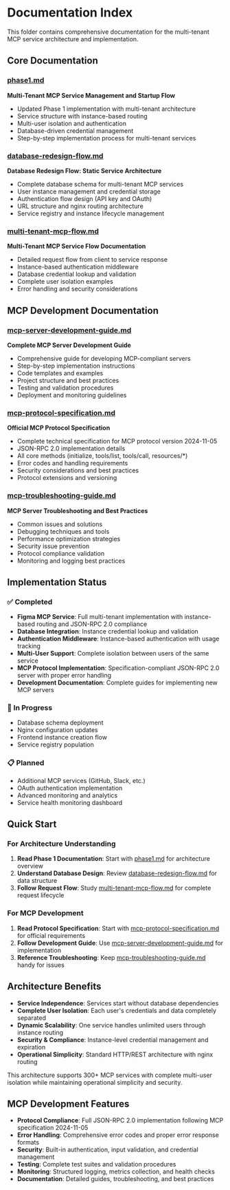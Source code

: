 # Documentation Index

This folder contains comprehensive documentation for the multi-tenant MCP service architecture and implementation.

## Core Documentation

### [phase1.md](./phase1.md)
**Multi-Tenant MCP Service Management and Startup Flow**
- Updated Phase 1 implementation with multi-tenant architecture
- Service structure with instance-based routing
- Multi-user isolation and authentication
- Database-driven credential management
- Step-by-step implementation process for multi-tenant services

### [database-redesign-flow.md](./database-redesign-flow.md)
**Database Redesign Flow: Static Service Architecture**
- Complete database schema for multi-tenant MCP services
- User instance management and credential storage
- Authentication flow design (API key and OAuth)
- URL structure and nginx routing architecture
- Service registry and instance lifecycle management

### [multi-tenant-mcp-flow.md](./multi-tenant-mcp-flow.md)
**Multi-Tenant MCP Service Flow Documentation**
- Detailed request flow from client to service response
- Instance-based authentication middleware
- Database credential lookup and validation
- Complete user isolation examples
- Error handling and security considerations

## MCP Development Documentation

### [mcp-server-development-guide.md](./mcp-server-development-guide.md)
**Complete MCP Server Development Guide**
- Comprehensive guide for developing MCP-compliant servers
- Step-by-step implementation instructions
- Code templates and examples
- Project structure and best practices
- Testing and validation procedures
- Deployment and monitoring guidelines

### [mcp-protocol-specification.md](./mcp-protocol-specification.md)
**Official MCP Protocol Specification**
- Complete technical specification for MCP protocol version 2024-11-05
- JSON-RPC 2.0 implementation details
- All core methods (initialize, tools/list, tools/call, resources/*)
- Error codes and handling requirements
- Security considerations and best practices
- Protocol extensions and versioning

### [mcp-troubleshooting-guide.md](./mcp-troubleshooting-guide.md)
**MCP Server Troubleshooting and Best Practices**
- Common issues and solutions
- Debugging techniques and tools
- Performance optimization strategies
- Security issue prevention
- Protocol compliance validation
- Monitoring and logging best practices

## Implementation Status

### ✅ Completed
- **Figma MCP Service**: Full multi-tenant implementation with instance-based routing and JSON-RPC 2.0 compliance
- **Database Integration**: Instance credential lookup and validation
- **Authentication Middleware**: Instance-based authentication with usage tracking
- **Multi-User Support**: Complete isolation between users of the same service
- **MCP Protocol Implementation**: Specification-compliant JSON-RPC 2.0 server with proper error handling
- **Development Documentation**: Complete guides for implementing new MCP servers

### 🔄 In Progress
- Database schema deployment
- Nginx configuration updates
- Frontend instance creation flow
- Service registry population

### 📋 Planned
- Additional MCP services (GitHub, Slack, etc.)
- OAuth authentication implementation
- Advanced monitoring and analytics
- Service health monitoring dashboard

## Quick Start

### For Architecture Understanding
1. **Read Phase 1 Documentation**: Start with [phase1.md](./phase1.md) for architecture overview
2. **Understand Database Design**: Review [database-redesign-flow.md](./database-redesign-flow.md) for data structure
3. **Follow Request Flow**: Study [multi-tenant-mcp-flow.md](./multi-tenant-mcp-flow.md) for complete request lifecycle

### For MCP Development
1. **Read Protocol Specification**: Start with [mcp-protocol-specification.md](./mcp-protocol-specification.md) for official requirements
2. **Follow Development Guide**: Use [mcp-server-development-guide.md](./mcp-server-development-guide.md) for implementation
3. **Reference Troubleshooting**: Keep [mcp-troubleshooting-guide.md](./mcp-troubleshooting-guide.md) handy for issues

## Architecture Benefits

- **Service Independence**: Services start without database dependencies
- **Complete User Isolation**: Each user's credentials and data completely separated
- **Dynamic Scalability**: One service handles unlimited users through instance routing
- **Security & Compliance**: Instance-level credential management and expiration
- **Operational Simplicity**: Standard HTTP/REST architecture with nginx routing

This architecture supports 300+ MCP services with complete multi-user isolation while maintaining operational simplicity and security.

## MCP Development Features

- **Protocol Compliance**: Full JSON-RPC 2.0 implementation following MCP specification 2024-11-05
- **Error Handling**: Comprehensive error codes and proper error response formats
- **Security**: Built-in authentication, input validation, and credential management
- **Testing**: Complete test suites and validation procedures
- **Monitoring**: Structured logging, metrics collection, and health checks
- **Documentation**: Detailed guides, troubleshooting, and best practices